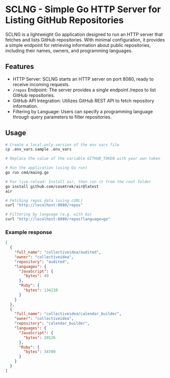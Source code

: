 # SCLNG - Simple Go HTTP Server for Listing GitHub Repositories

SCLNG is a lightweight Go application designed to run an HTTP server that fetches and lists GitHub repositories.
With minimal configuration, it provides a simple endpoint for retrieving information about public repositories, including their names, owners, and programming languages.

## Features

- HTTP Server: SCLNG starts an HTTP server on port 8080, ready to receive incoming requests.
- `/repos` Endpoint: The server provides a single endpoint /repos to list GitHub repositories.
- GitHub API Integration: Utilizes GitHub REST API to fetch repository information.
- Filtering by Language: Users can specify a programming language through query parameters to filter repositories.

## Usage

```bash
# Create a local-only version of the env vars file
cp .env_vars.sample .env_vars

# Replace the value of the variable GITHUB_TOKEN with your own token
```

```bash
# Run the application (using Go run)
go run cmd/maing.go

# For live-reload: Install air, then run it from the root folder
go install github.com/cosmtrek/air@latest
air
```

```bash
# Fetching repos data (using cURL)
curl "http://localhost:8080/repos"

# Filtering by language (e.g. with Go)
curl "http://localhost:8080/repos?language=go"
```

### Example response

```json
[
  {
    "full_name": "collectiveidea/audited",
    "owner": "collectiveidea",
    "repository": "audited",
    "languages": {
      "JavaScript": {
        "bytes": 49
      },
      "Ruby": {
        "bytes": 134218
      }
    }
  },
  {
    "full_name": "collectiveidea/calendar_builder",
    "owner": "collectiveidea",
    "repository": "calendar_builder",
    "languages": {
      "JavaScript": {
        "bytes": 20126
      },
      "Ruby": {
        "bytes": 34700
      }
    }
  }
]
```

<!-- # Canvas for Backend Technical Test at Scalingo

## Instructions

- From this canvas, respond to the project which has been communicated to you by our team
- Feel free to change everything

## Execution

```
docker compose up
```

Application will be then running on port `5000`

## Test

```
$ curl localhost:5000/ping
{ "status": "pong" }
```

## Notes

> Things I should talk about to explain my tech choices.

- Moving to architecture recommended for Go servers
- Removing docker for local env and using only air for live reload
- Using stdlib for errors instead of Dave Chenney's package
- Reworking main function
- Secrets in env vars -->
